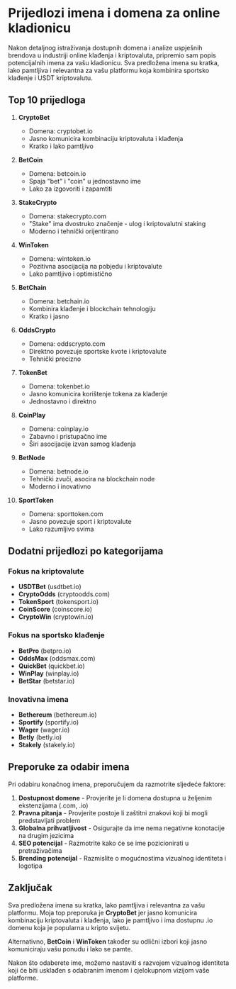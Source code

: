 # Prijedlozi imena i domena za online kladionicu

Nakon detaljnog istraživanja dostupnih domena i analize uspješnih brendova u industriji online klađenja i kriptovaluta, pripremio sam popis potencijalnih imena za vašu kladionicu. Sva predložena imena su kratka, lako pamtljiva i relevantna za vašu platformu koja kombinira sportsko klađenje i USDT kriptovalutu.

## Top 10 prijedloga

1. **CryptoBet**
   - Domena: cryptobet.io
   - Jasno komunicira kombinaciju kriptovaluta i klađenja
   - Kratko i lako pamtljivo

2. **BetCoin**
   - Domena: betcoin.io
   - Spaja "bet" i "coin" u jednostavno ime
   - Lako za izgovoriti i zapamtiti

3. **StakeCrypto**
   - Domena: stakecrypto.com
   - "Stake" ima dvostruko značenje - ulog i kriptovalutni staking
   - Moderno i tehnički orijentirano

4. **WinToken**
   - Domena: wintoken.io
   - Pozitivna asocijacija na pobjedu i kriptovalute
   - Lako pamtljivo i optimistično

5. **BetChain**
   - Domena: betchain.io
   - Kombinira klađenje i blockchain tehnologiju
   - Kratko i jasno

6. **OddsCrypto**
   - Domena: oddscrypto.com
   - Direktno povezuje sportske kvote i kriptovalute
   - Tehnički precizno

7. **TokenBet**
   - Domena: tokenbet.io
   - Jasno komunicira korištenje tokena za klađenje
   - Jednostavno i direktno

8. **CoinPlay**
   - Domena: coinplay.io
   - Zabavno i pristupačno ime
   - Širi asocijacije izvan samog klađenja

9. **BetNode**
   - Domena: betnode.io
   - Tehnički zvuči, asocira na blockchain node
   - Moderno i inovativno

10. **SportToken**
    - Domena: sporttoken.com
    - Jasno povezuje sport i kriptovalute
    - Lako razumljivo svima

## Dodatni prijedlozi po kategorijama

### Fokus na kriptovalute

- **USDTBet** (usdtbet.io)
- **CryptoOdds** (cryptoodds.com)
- **TokenSport** (tokensport.io)
- **CoinScore** (coinscore.io)
- **CryptoWin** (cryptowin.io)

### Fokus na sportsko klađenje

- **BetPro** (betpro.io)
- **OddsMax** (oddsmax.com)
- **QuickBet** (quickbet.io)
- **WinPlay** (winplay.io)
- **BetStar** (betstar.io)

### Inovativna imena

- **Bethereum** (bethereum.io)
- **Sportify** (sportify.io)
- **Wager** (wager.io)
- **Betly** (betly.io)
- **Stakely** (stakely.io)

## Preporuke za odabir imena

Pri odabiru konačnog imena, preporučujem da razmotrite sljedeće faktore:

1. **Dostupnost domene** - Provjerite je li domena dostupna u željenim ekstenzijama (.com, .io)
2. **Pravna pitanja** - Provjerite postoje li zaštitni znakovi koji bi mogli predstavljati problem
3. **Globalna prihvatljivost** - Osigurajte da ime nema negativne konotacije na drugim jezicima
4. **SEO potencijal** - Razmotrite kako će se ime pozicionirati u pretraživačima
5. **Brending potencijal** - Razmislite o mogućnostima vizualnog identiteta i logotipa

## Zaključak

Sva predložena imena su kratka, lako pamtljiva i relevantna za vašu platformu. Moja top preporuka je **CryptoBet** jer jasno komunicira kombinaciju kriptovaluta i klađenja, lako je pamtljivo i ima dostupnu .io domenu koja je popularna u kripto svijetu.

Alternativno, **BetCoin** i **WinToken** također su odlični izbori koji jasno komuniciraju vašu ponudu i lako se pamte.

Nakon što odaberete ime, možemo nastaviti s razvojem vizualnog identiteta koji će biti usklađen s odabranim imenom i cjelokupnom vizijom vaše platforme.
